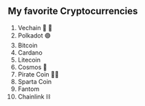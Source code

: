 ## My favorite Cryptocurrencies

1. Vechain 🚀 🌛 
2. Polkadot  🟣
3. Bitcoin
4. Cardano
5. Litecoin 
6. Cosmos  👾
7. Pirate Coin  🏴‍☠️
8. Sparta Coin
9. Fantom
10. Chainlink  ⛓️
